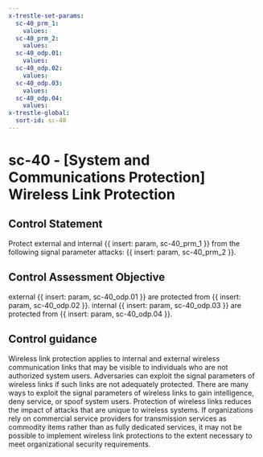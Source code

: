 ```yaml
---
x-trestle-set-params:
  sc-40_prm_1:
    values:
  sc-40_prm_2:
    values:
  sc-40_odp.01:
    values:
  sc-40_odp.02:
    values:
  sc-40_odp.03:
    values:
  sc-40_odp.04:
    values:
x-trestle-global:
  sort-id: sc-40
---
```


# sc-40 - \[System and Communications Protection\] Wireless Link Protection

## Control Statement

Protect external and internal {{ insert: param, sc-40_prm_1 }} from the following signal parameter attacks: {{ insert: param, sc-40_prm_2 }}.

## Control Assessment Objective

external {{ insert: param, sc-40_odp.01 }} are protected from {{ insert: param, sc-40_odp.02 }}.
internal {{ insert: param, sc-40_odp.03 }} are protected from {{ insert: param, sc-40_odp.04 }}.

## Control guidance

Wireless link protection applies to internal and external wireless communication links that may be visible to individuals who are not authorized system users. Adversaries can exploit the signal parameters of wireless links if such links are not adequately protected. There are many ways to exploit the signal parameters of wireless links to gain intelligence, deny service, or spoof system users. Protection of wireless links reduces the impact of attacks that are unique to wireless systems. If organizations rely on commercial service providers for transmission services as commodity items rather than as fully dedicated services, it may not be possible to implement wireless link protections to the extent necessary to meet organizational security requirements.
